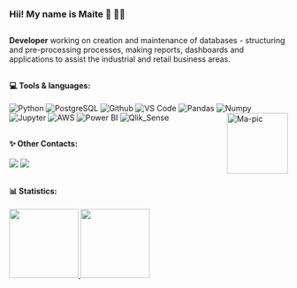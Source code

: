 ### Hii! My name is Maite 👋  👩‍💻

##
  
**Developer** working on creation and maintenance of databases - structuring and pre-processing processes, making reports, dashboards and applications to assist the industrial and retail business areas.

##

<divs style="display: inline_block">
  
#### 💻  Tools & languages:
 

![Python](https://img.shields.io/badge/-Python-blueviolet?style=plastic&logo=Python)
![PostgreSQL](https://img.shields.io/badge/-PostgreSQL-blueviolet?style=plastic&logo=PostgreSQL)
![Github](https://img.shields.io/badge/-Github-blueviolet?style=plastic&logo=Github)
![VS Code](https://img.shields.io/badge/-VS%20Code-blueviolet?style=plastic&logo=visual-studio-code)
![Pandas](https://img.shields.io/badge/-Pandas-blueviolet?style=plastic&logo=Pandas)
![Numpy](https://img.shields.io/badge/-Numpy-blueviolet?style=plastic&logo=Numpy)
![Jupyter](https://img.shields.io/badge/-Jupyter-blueviolet?style=plastic&logo=Jupyter)
![AWS](https://img.shields.io/badge/-AWS-blueviolet?style=plastic&logo=Amazon-AWS)
![Power BI](https://img.shields.io/badge/-Power%20BI-blueviolet?style=plastic&logo=Power-BI)
![Qlik_Sense](https://img.shields.io/badge/QlikSense-blueviolet?style=plastic&logo=Qlik-Sense)
<img align="right" alt="Ma-pic" height="110" style="float:right:50px;" src="https://cdn.discordapp.com/attachments/940047167635222571/940047206885494825/IMG_3163.gif">
 
##

#### ✨ Other Contacts:

<a align="middle" href="https://www.linkedin.com/in/maitevalves/" target="_blank"><img src="https://img.shields.io/badge/-LinkedIn-%230077B5?style=for-the-badge&logo=linkedin&logoColor=white" target="_blank"></a> 
<a align="middle" href="https://www.instagram.com/maitevitoria/" target="_blank"><img src="https://img.shields.io/badge/-Instagram-%23E4405F?style=for-the-badge&logo=instagram&logoColor=white" target="_blank"></a>

##
</div>


#### 📊  Statistics:

<a href="https://github.com/maitevitoria">
  <img height="125em" src="https://github-readme-stats.vercel.app/api?username=maitevitoria&show_icons=true&theme=material-palenight&include_commits=true"/>
</a>

<a href="https://github.com/maitevitoria">
  <img height="125em" src="https://github-readme-stats.vercel.app/api/top-langs/?username=maitevitoria&layout=compact&langs_count=8&theme=material-palenight"/>
</a>



##


  


</div>


